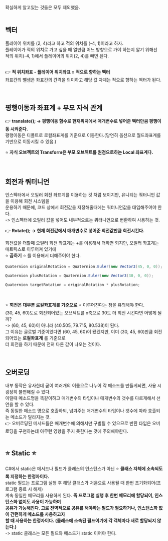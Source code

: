 확실하게 알고있는 것들은 모두 제외했음.<br>
<br>

## 벡터
플레이어 위치를 (2, 4)라고 하고 적의 위치를 (-4, 1)이라고 하자.<br>
플레이어가 적의 위치로 가고 싶을 때 얼만큼 어느 방향으로 가야 하는지 알기 위해선<br>
적의 위치(-4, 1)에서 플레이어의 위치(2, 4)를 빼면 된다.<br>
<br>

👉 **적 위치좌표 - 플레이어 위치좌표 = 적으로 향하는 벡터**<br>
좌표간의 뺄셈은 좌표간의 간격을 의미하고 해당 값 자체는 적으로 향하는 벡터가 된다.<br>
<br>
<br>

## 평행이동과 좌표계 + 부모 자식 관계
👉 **translate(); -> 평행이동 함수로 현재위치에서 매개변수로 넣어준 벡터만큼 평행이동 시켜준다.**<br>
평행이동은 디폴트로 로컬좌표계를 기준으로 이동한다.(당연히 옵션으로 월드좌표계를 기반으로 이동시킬 수 있음.)<br>

⭐ **자식 오브젝트의 Transform은 부모 오브젝트를 원점으로하는 Local 좌표계다.**<br>
<br>
<br>

## 회전과 쿼터니언
인스펙터에서 오일러 회전 좌표계를 이용하는 것 처럼 보이지만, 유니티는 쿼터니언 값을 이용해 회전 시스템을<br>
운용하기 때문에, 코드 상에서 회전값을 지정해줄때에는 쿼터니언값을 대입해주어야 한다.<br>
-> 인스펙터에 오일러 값을 넣어도 내부적으로는 쿼터니언으로 변환하여 사용하는 것.<br>

👉 **Rotate(); -> 현재 회전값에서 매개변수로 넣어준 회전값만큼 회전시킨다.**<br>

회전값을 더할때 오일러 회전 좌표계는 +를 이용해서 더하면 되지만, 오일러 좌표계는 매트릭스로 이루어져 있기에<br>
⭐ **곱하기** ⭐ 를 이용해서 더해주어야 한다.<br>

```c#
Quaternion originalRotation = Quaternion.Euler(new Vector3(45, 0, 0));

Quaternion plusRotation = Quaternion.Euler(new Vector3(30, 0, 0));

Quaternion targetRotation = originalRotation * plusRotation; 
```
<br>

⭐ **회전은 대부분 로컬좌표계를 기준으로** ⭐ 이루어진다는 점을 유의해야 한다.<br>
(30, 45, 60)도로 회전되어있는 오브젝트를 x축으로 30도 더 회전 시킨다면 어떻게 될까?<br>
-> (60, 45, 60)이 아니라 (40.505, 79.715, 80.538)이 된다.<br>
그 이유는 글로벌 기준이었다면 (60, 45, 60)이 됐겠지만, 이미 (30, 45, 60)만큼 회전되어있는 **로컬좌표계** 를 기준으로<br>
더 회전을 하기 때문에 전혀 다른 값이 나오는 것이다.<br>
<br>
<br>

## 오버로딩
내부 동작은 유사한데 굳이 여러개의 이름으로 나누어 각 메소드를 만들게되면, 사용 시 굉장히 불편해질 수 있다.<br>
이럴때 메소드명을 똑같이하고 매개변수의 타입이나 매개변수의 갯수를 다르게해서 선언을 할 수 있다.<br>
즉 동일한 메소드 명으로 호출하되, 넘겨주는 매개변수의 타입이나 갯수에 따라 호출되는 메소드가 달라지는 것.<br>
👉 오버로딩된 메서드들은 매개변수에 의해서만 구별될 수 있으므로 반환 타입은 오버로딩을 구현하는데 아무런 영향을 주지 못한다는 것에 주의해야한다.
<br>
<br>

## ⭐ Static ⭐
C#에서 static은 메서드나 필드가 클래스의 인스턴스가 아닌 ⭐ **클래스 자체에 소속되도록 지정하는 한정자이다.**<br>
static 필드는 프로그램 실행 후 해당 클래스가 처음으로 사용될 때 한번 초기화되어(프로그램 종료 시 해제)<br>
계속 동일한 메모리를 사용하게 된다. **즉 프로그램 실행 후 한번 메모리에 할당되어, 인스턴스화 없이도 사용이 가능하며<br>
공유가 가능해진다. 고로 전역적으로 공유를 해야하는 필드가 필요하거나, 인스턴스화 없이 간편하게 메소드를 사용하고자<br>
할 때 사용하는 한정자이다. (클래스에 소속된 필드이기에 각 객체마다 새로 할당되지 않는다.)**<br>
-> static 클래스는 모든 필드와 메소드가 static 이어야 한다.<br>
<br>
<br>

